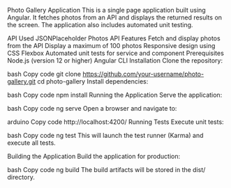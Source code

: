 Photo Gallery Application
This is a single page application built using Angular. It fetches photos from an API and displays the returned results on the screen. The application also includes automated unit testing.

API Used
JSONPlaceholder Photos API
Features
Fetch and display photos from the API
Display a maximum of 100 photos
Responsive design using CSS Flexbox
Automated unit tests for service and component
Prerequisites
Node.js (version 12 or higher)
Angular CLI
Installation
Clone the repository:

bash
Copy code
git clone https://github.com/your-username/photo-gallery.git
cd photo-gallery
Install dependencies:

bash
Copy code
npm install
Running the Application
Serve the application:

bash
Copy code
ng serve
Open a browser and navigate to:

arduino
Copy code
http://localhost:4200/
Running Tests
Execute unit tests:

bash
Copy code
ng test
This will launch the test runner (Karma) and execute all tests.

Building the Application
Build the application for production:

bash
Copy code
ng build
The build artifacts will be stored in the dist/ directory.
